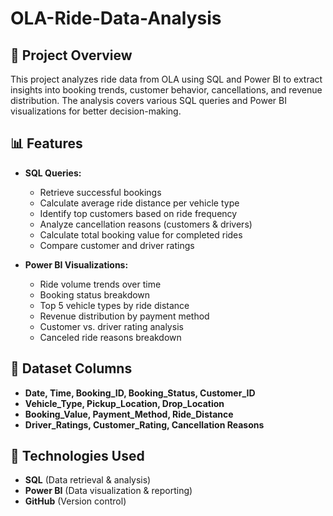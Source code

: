 # OLA-Ride-Data-Analysis


## 📌 Project Overview
This project analyzes ride data from OLA using SQL and Power BI to extract insights into booking trends, customer behavior, cancellations, and revenue distribution. The analysis covers various SQL queries and Power BI visualizations for better decision-making.

## 📊 Features
- **SQL Queries:**
  - Retrieve successful bookings
  - Calculate average ride distance per vehicle type
  - Identify top customers based on ride frequency
  - Analyze cancellation reasons (customers & drivers)
  - Calculate total booking value for completed rides
  - Compare customer and driver ratings

- **Power BI Visualizations:**
  - Ride volume trends over time
  - Booking status breakdown
  - Top 5 vehicle types by ride distance
  - Revenue distribution by payment method
  - Customer vs. driver rating analysis
  - Canceled ride reasons breakdown

## 📁 Dataset Columns
- **Date, Time, Booking_ID, Booking_Status, Customer_ID**
- **Vehicle_Type, Pickup_Location, Drop_Location**
- **Booking_Value, Payment_Method, Ride_Distance**
- **Driver_Ratings, Customer_Rating, Cancellation Reasons**

## 🚀 Technologies Used
- **SQL** (Data retrieval & analysis)
- **Power BI** (Data visualization & reporting)
- **GitHub** (Version control)


